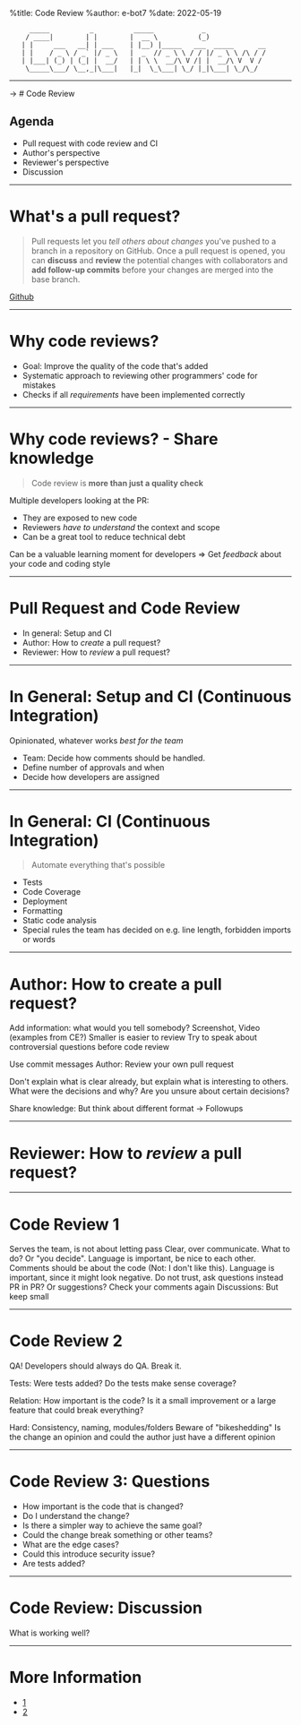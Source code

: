 %title: Code Review
%author: e-bot7
%date: 2022-05-19

```
     _____          _          _____            _
    / ____|        | |        |  __ \          (_)
   | |     ___   __| | ___    | |__) |_____   ___  _____      __
   | |    / _ \ / _` |/ _ \   |  _  // _ \ \ / / |/ _ \ \ /\ / /
   | |___| (_) | (_| |  __/   | | \ \  __/\ V /| |  __/\ V  V /
    \_____\___/ \__,_|\___|   |_|  \_\___| \_/ |_|\___| \_/\_/

```

---

-> # Code Review

## Agenda

- Pull request with code review and CI
- Author's perspective
- Reviewer's perspective
- Discussion

---

# What's a pull request?

> Pull requests let you _tell others about changes_
> you've pushed to a branch in a repository on GitHub.
> Once a pull request is opened, you can **discuss** and
> **review** the potential changes with collaborators
> and **add follow-up commits** before your changes
> are merged into the base branch.

[Github](https://docs.github.com/pull-requests/collaborating-with-pull-requests)

---

# Why code reviews?

- Goal: Improve the quality of the code that's added
- Systematic approach to reviewing other programmers' code for mistakes
- Checks if all _requirements_ have been implemented correctly

---

# Why code reviews? - Share knowledge

> Code review is **more than just a quality check**

Multiple developers looking at the PR:

- They are exposed to new code
- Reviewers _have to understand_ the context and scope
- Can be a great tool to reduce technical debt

Can be a valuable learning moment for developers
=> Get _feedback_ about your code and coding style

---

# Pull Request and Code Review

- In general: Setup and CI
- Author: How to _create_ a pull request?
- Reviewer: How to _review_ a pull request?

---

# In General: Setup and CI (Continuous Integration)

Opinionated, whatever works _best for the team_

- Team: Decide how comments should be handled.
- Define number of approvals and when
- Decide how developers are assigned

---

# In General: CI (Continuous Integration)

> Automate everything that's possible

- Tests
- Code Coverage
- Deployment
- Formatting
- Static code analysis
- Special rules the team has decided on
  e.g. line length, forbidden imports or words

---

# Author: How to create a pull request?

Add information: what would you tell somebody?
Screenshot, Video (examples from CE?)
Smaller is easier to review
Try to speak about controversial questions before code review

Use commit messages
Author: Review your own pull request

Don't explain what is clear already, but explain what is interesting to others.
What were the decisions and why? Are you unsure about certain decisions?

Share knowledge: But think about different format -> Followups

---

# Reviewer: How to _review_ a pull request?

---

# Code Review 1

Serves the team, is not about letting pass
Clear, over communicate. What to do? Or "you decide".
Language is important, be nice to each other.
Comments should be about the code (Not: I don't like this).
Language is important, since it might look negative.
Do not trust, ask questions instead
PR in PR? Or suggestions?
Check your comments again
Discussions: But keep small

---

# Code Review 2

QA! Developers should always do QA. Break it.

Tests: Were tests added? Do the tests make sense coverage?

Relation: How important is the code?
Is it a small improvement or a large feature that could break everything?

Hard: Consistency, naming, modules/folders
Beware of "bikeshedding"
Is the change an opinion and could the author just have a different opinion

---

# Code Review 3: Questions

- How important is the code that is changed?
- Do I understand the change?
- Is there a simpler way to achieve the same goal?
- Could the change break something or other teams?
- What are the edge cases?
- Could this introduce security issue?
- Are tests added?

---

# Code Review: Discussion

What is working well?

---

# More Information

- [1](https://www.youtube.com/watch?v=1Ge__2Yx_XQ)
- [2](https://dev.to/alexomeyer/code-review-a-comprehensive-checklist-5gnm)
